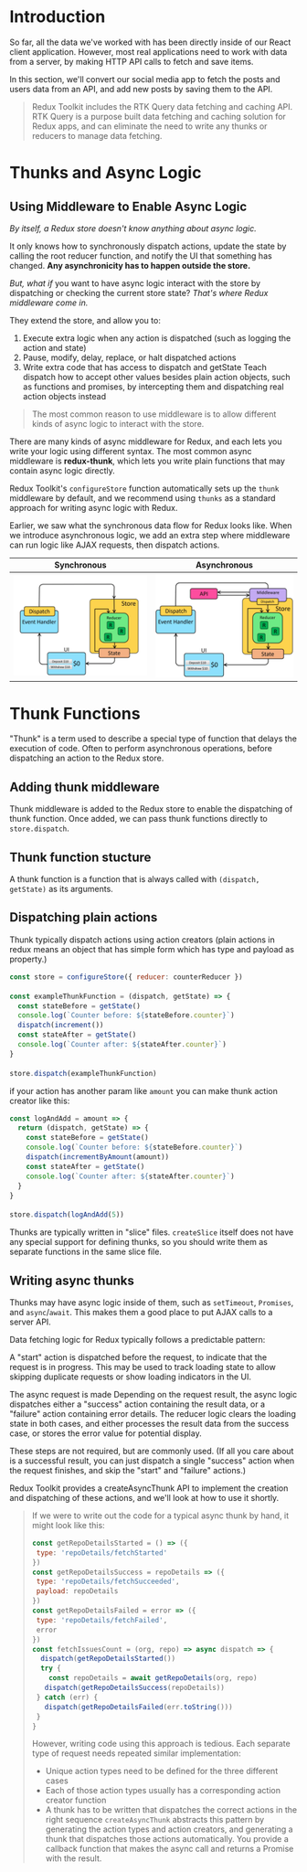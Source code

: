 # Introduction

So far, all the data we've worked with has been directly inside of our React client application. However, most real applications need to work with data from a server, by making HTTP API calls to fetch and save items.

In this section, we'll convert our social media app to fetch the posts and users data from an API, and add new posts by saving them to the API.

> Redux Toolkit includes the RTK Query data fetching and caching API. RTK Query is a purpose built data fetching and caching solution for Redux apps, and can eliminate the need to write any thunks or reducers to manage data fetching. 

# Thunks and Async Logic

## Using Middleware to Enable Async Logic
*By itself, a Redux store doesn't know anything about async logic.*

It only knows how to synchronously dispatch actions, update the state by calling the root reducer function, and notify the UI that something has changed. **Any asynchronicity has to happen outside the store.**

*But, what if* you want to have async logic interact with the store by dispatching or checking the current store state? 
*That's where Redux middleware come in.*

They extend the store, and allow you to:
1. Execute extra logic when any action is dispatched (such as logging the action and state)
2. Pause, modify, delay, replace, or halt dispatched actions
3. Write extra code that has access to dispatch and getState
Teach dispatch how to accept other values besides plain action objects, such as functions and promises, by intercepting them and dispatching real action objects instead

> The most common reason to use middleware is to allow different kinds of async logic to interact with the store. 

There are many kinds of async middleware for Redux, and each lets you write your logic using different syntax. The most common async middleware is **redux-thunk**, which lets you write plain functions that may contain async logic directly. 

Redux Toolkit's `configureStore` function automatically sets up the `thunk` middleware by default, and we recommend using `thunks` as a standard approach for writing async logic with Redux. 

Earlier, we saw what the synchronous data flow for Redux looks like. When we introduce asynchronous logic, we add an extra step where middleware can run logic like AJAX requests, then dispatch actions.

| Synchronous | Asynchronous |
| ----------- | ----------- |
| ![Synchronous](image.png) | ![Asynchronous](image-1.png) |

# Thunk Functions

"Thunk" is a term used to describe a special type of function that delays the execution of code. Often to perform asynchronous operations, before dispatching an action to the Redux store.

## Adding thunk middleware
Thunk middleware is added to the Redux store to enable the dispatching of thunk function. Once added, we can pass thunk functions directly to `store.dispatch`.

## Thunk function stucture
A thunk function is a function that is always called with `(dispatch, getState)` as its arguments.

## Dispatching plain actions
Thunk typically dispatch actions using action creators (plain actions in redux means an object that has simple form which has type and payload as property.)

```js
const store = configureStore({ reducer: counterReducer })

const exampleThunkFunction = (dispatch, getState) => {
  const stateBefore = getState()
  console.log(`Counter before: ${stateBefore.counter}`)
  dispatch(increment())
  const stateAfter = getState()
  console.log(`Counter after: ${stateAfter.counter}`)
}

store.dispatch(exampleThunkFunction)
```

if your action has another param like `amount` you can make thunk action creator like this:
```js
const logAndAdd = amount => {
  return (dispatch, getState) => {
    const stateBefore = getState()
    console.log(`Counter before: ${stateBefore.counter}`)
    dispatch(incrementByAmount(amount))
    const stateAfter = getState()
    console.log(`Counter after: ${stateAfter.counter}`)
  }
}

store.dispatch(logAndAdd(5))
```

Thunks are typically written in "slice" files. `createSlice` itself does not have any special support for defining thunks, so you should write them as separate functions in the same slice file. 

## Writing async thunks
Thunks may have async logic inside of them, such as `setTimeout`, `Promises`, and `async`/`await`. This makes them a good place to put AJAX calls to a server API.

Data fetching logic for Redux typically follows a predictable pattern:

A "start" action is dispatched before the request, to indicate that the request is in progress. This may be used to track loading state to allow skipping duplicate requests or show loading indicators in the UI.

The async request is made
Depending on the request result, the async logic dispatches either a "success" action containing the result data, or a "failure" action containing error details. The reducer logic clears the loading state in both cases, and either processes the result data from the success case, or stores the error value for potential display.

These steps are not required, but are commonly used. (If all you care about is a successful result, you can just dispatch a single "success" action when the request finishes, and skip the "start" and "failure" actions.)

Redux Toolkit provides a createAsyncThunk API to implement the creation and dispatching of these actions, and we'll look at how to use it shortly.

> If we were to write out the code for a typical async thunk by hand, it might look like this:
> ```js
> const getRepoDetailsStarted = () => ({
>  type: 'repoDetails/fetchStarted'
> })
> const getRepoDetailsSuccess = repoDetails => ({
>  type: 'repoDetails/fetchSucceeded',
>  payload: repoDetails
> })
> const getRepoDetailsFailed = error => ({
>  type: 'repoDetails/fetchFailed',
>  error
> })
> const fetchIssuesCount = (org, repo) => async dispatch => {
>   dispatch(getRepoDetailsStarted())
>   try {
>     const repoDetails = await getRepoDetails(org, repo)
>    dispatch(getRepoDetailsSuccess(repoDetails))
>  } catch (err) {
>    dispatch(getRepoDetailsFailed(err.toString()))
>  }
> }
> ```
> However, writing code using this approach is tedious. Each separate type of request needs repeated similar implementation:
> - Unique action types need to be defined for the three different cases
> - Each of those action types usually has a corresponding action creator function
> - A thunk has to be written that dispatches the correct actions in the right sequence
> `createAsyncThunk` abstracts this pattern by generating the action types and action creators, and generating a thunk that dispatches those actions automatically. You provide a callback function that makes the async call and returns a Promise with the result.